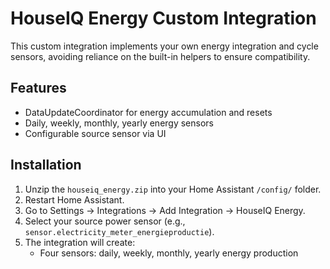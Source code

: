 # HouseIQ Energy Custom Integration

This custom integration implements your own energy integration and cycle sensors,
avoiding reliance on the built-in helpers to ensure compatibility.

## Features

- DataUpdateCoordinator for energy accumulation and resets
- Daily, weekly, monthly, yearly energy sensors
- Configurable source sensor via UI

## Installation

1. Unzip the `houseiq_energy.zip` into your Home Assistant `/config/` folder.
2. Restart Home Assistant.
3. Go to Settings → Integrations → Add Integration → HouseIQ Energy.
4. Select your source power sensor (e.g., `sensor.electricity_meter_energieproductie`).
5. The integration will create:
   - Four sensors: daily, weekly, monthly, yearly energy production
